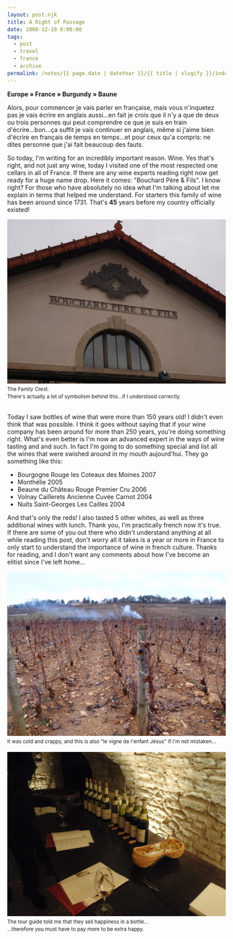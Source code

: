 ```yaml
---
layout: post.njk
title: A Right of Passage
date: 2008-12-10 8:00:00
tags:
  - post
  - travel
  - france
  - archive
permalink: /notes/{{ page.date | dateYear }}/{{ title | slugify }}/index.html
---
```


**Europe » France » Burgundy » Baune**

Alors, pour commencer je vais parler en française, mais vous n'inquetez pas je vais écrire en anglais aussi...en fait je crois que il n'y a que de deux ou trois personnes qui peut comprendre ce que je suis en train d'écrire...bon...ça suffit je vais continuer en anglais, même si j'aime bien d'écrire en français de temps en temps...et pour ceux qu'a compris: ne dites personne que j'ai fait beaucoup des fauts.

So today, I'm writing for an incredibly important reason. Wine. Yes that's right, and not just any wine, today I visited one of the most respected one cellars in all of France. If there are any wine experts reading right now get ready for a huge name drop. Here it comes: "Bouchard Père & Fils". I know right? For those who have absolutely no idea what I'm talking about let me explain in terms that helped me understand. For starters this family of wine has been around since 1731. That's **45** years before my country officially existed!

<div><img src="/img/blog-archive/passage-1.jpg" class="blog-pic" alt="The Family Crest"/></div>
<div class="center-text"><small>The Family Crest.<br /> There's actually a lot of symbolism behind this...if I understood correctly.</small></div><br />

Today I saw bottles of wine that were more than 150 years old! I didn't even think that was possible. I think it goes without saying that if your wine company has been around for more than 250 years, you're doing something right. What's even better is I'm now an advanced expert in the ways of wine tasting and and such. In fact I'm going to do something special and list all the wines that were swished around in my mouth aujourd'hui. They go something like this:

<ul>
<li class="clean"><span>Bourgogne Rouge les Coteaux des Moines 2007</span></li>
<li class="clean"><span>Monthélie 2005</span></li>
<li class="clean"><span>Beaune du Château Rouge Premier Cru 2006</span></li>
<li class="clean"><span>Volnay Caillerets Ancienne Cuvée Carnot 2004</span></li>
<li class="clean"><span>Nuits Saint-Georges Les Cailles 2004</span></li>
</ul>

And that's only the reds! I also tasted 5 other whites, as well as three additional wines with lunch. Thank you, I'm practically french now it's true. If there are some of you out there who didn't understand anything at all while reading this post, don't worry all it takes is a year or more in France to only start to understand the importance of wine in french culture. Thanks for reading, and I don't want any comments about how I've become an elitist since I've left home...

<div><img src="/img/blog-archive/passage-2.jpg" class="blog-pic" alt="Vineyard"/></div>
<div class="center-text"><small>It was cold and crappy, and this is also "le vigne de l'enfant Jésus" if I'm not mistaken...</small></div><br />

<div><img src="/img/blog-archive/passage-3.jpg" class="blog-pic" alt="French Spread"/></div>
<div class="center-text"><small>The tour guide told me that they sell happiness in a bottle...<br />...therefore you must have to pay more to be extra happy.</small></div><br />
